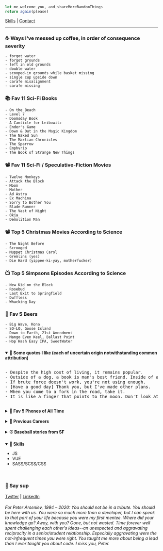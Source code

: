 ```javascript
let me_welcome_you, and_shareMoreRandomThings
return again(please)
```

[Skills](#skills) | [Contact](#contact)


<hr>


### ☕ Ways I've messed up coffee, in order of consequence severity
```
- forgot water
- forgot grounds
- left in old grounds
- double water
- scooped-in grounds while basket missing
- single cup upside down
- carafe misalignment
- carafe missing
```

### 📚 Fav 11 Sci-Fi Books
```
- On the Beach
- Level 7
- Doomsday Book
- A Canticle for Leibowitz
- Ender's Game
- Down & Out in the Magic Kingdom
- The Naked Sun
- The Martian Chronicles
- The Sparrow
- Emphyrio
- The Book of Strange New Things
```

### 📽️ Fav 11 Sci-Fi / Speculative-Fiction Movies
```
- Twelve Monkeys
- Attack the Block
- Moon
- Mother
- Ad Astra
- Ex Machina
- Sorry to Bother You
- Blade Runner
- The Vast of Night
- Okja
- Demolition Man
```

### 📽️ Top 5 Christmas Movies According to Science
```
- The Night Before
- Scrooged
- Muppet Christmas Carol
- Gremlins (yes)
- Die Hard (yippee-ki-yay, motherfucker)
```

### 📺 Top 5 Simpsons Episodes According to Science
```
- New Kid on the Block
- Rosebud
- Last Exit to Springfield
- Duffless
- Whacking Day
```


### 🍺 Fav 5 Beers
```
- Big Wave, Kona
- SO-LO, Goose Island
- Down to Earth, 21st Amendment
- Mango Even Keel, Ballast Point
- Hop Hash Easy IPA, SweetWater
```


###

<details id="" open>
	<summary>
		<strong>💬 Some quotes I like (each of uncertain origin notwithstanding common
			attribution)</strong>
	</summary>
	<span>
		<br />
		<pre>
- Despite the high cost of living, it remains popular.
- Outside of a dog, a book is man's best friend. Inside of a dog, it's too dark to read.
- If brute force doesn't work, you're not using enough.
- [Have a good day] Thank you, but I've made other plans.
- When you come to a fork in the road, take it.
- It is like a finger that points to the moon. Don't look at the finger, or you will miss all the heavenly glory.</pre>
	</span>
</details>

<br />

<details id="">
	<summary><strong>📱 Fav 5 Phones of All Time</strong></summary>
	<span>
		<pre>
- Kyocera 6035
- Audiovox Thera
- Nokia n93i
- Siemens sx66
- Palm Pre</pre>
	</span>
</details>

<br />

<details id="">
	<summary><strong>💼 Previous Careers</strong></summary>
	<span><br />
		<ul>
			<li>Baseball writer (Giants & A's)</li>
			<li>Newspaper publisher</li>
			<li>Spa reservations associate</li>
		</ul>
	</span>
</details>
<br />
<details id="">
	<summary><strong>⚾ Baseball stories from SF</strong></summary>
	<span><br />
		<ul>
			<li>David Ortiz stole my pen</li>
			<li>Roger Clemens yelled at me</li>
			<li>
				Greg Maddux gave me a great answer to a question at his 300th win press
				conference
			</li>
			<li>
				Barry Bonds politely declined to answer a question and later hit 660.
				Coincidence?
			</li>
			<li>
				Serendipitously saw the MLB debut of childhood teammate when he was
				announced as LA's reliever. I surprised him right back in the clubhouse!
			</li>
		</ul>
	</span>
</details>
<br />
<span id="skills"></span>
<details id="" open>
	<summary><strong>🤹 Skills</strong></summary>
	<ul>
		<li>JS</li>
		<li>VUE</li>
		<li>SASS/SCSS/CSS</li>
	</ul>
</details>

<br />

<h3>👋 Say sup</h3>
<a id="contact" href="https://twitter.com/neanderthalian" target="_blank">Twitter</a>
|
<a href="https://www.linkedin.com/in/jeremybatesdc/" target="_blank">LinkedIn</a>

<h6>For Peter Arseniev, 1994 – 2020: You should not be in a tribute. You
	should be here with us. You were so much more than a developer, but I can speak
	to that part of your life because you were my first mentee. Where did your
	knowledge go? Away, with you? Gone, but not wasted. Time forever well spent
	challenging each other's ideas--an unexpected and aggravating reciprocity in a
	senior/student relationship. Especially aggravating were the not-infrequent
	times you were right. You taught me more about being a lead than I ever taught
	you about code. I miss you, Peter.</h6>
